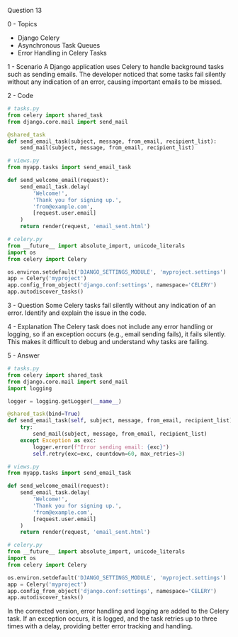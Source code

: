 Question 13

0 - Topics
- Django Celery
- Asynchronous Task Queues
- Error Handling in Celery Tasks

1 - Scenario
A Django application uses Celery to handle background tasks such as sending emails. The developer noticed that some tasks fail silently without any indication of an error, causing important emails to be missed.

2 - Code
```python
# tasks.py
from celery import shared_task
from django.core.mail import send_mail

@shared_task
def send_email_task(subject, message, from_email, recipient_list):
    send_mail(subject, message, from_email, recipient_list)

# views.py
from myapp.tasks import send_email_task

def send_welcome_email(request):
    send_email_task.delay(
        'Welcome!',
        'Thank you for signing up.',
        'from@example.com',
        [request.user.email]
    )
    return render(request, 'email_sent.html')

# celery.py
from __future__ import absolute_import, unicode_literals
import os
from celery import Celery

os.environ.setdefault('DJANGO_SETTINGS_MODULE', 'myproject.settings')
app = Celery('myproject')
app.config_from_object('django.conf:settings', namespace='CELERY')
app.autodiscover_tasks()
```

3 - Question
Some Celery tasks fail silently without any indication of an error. Identify and explain the issue in the code.

4 - Explanation
The Celery task does not include any error handling or logging, so if an exception occurs (e.g., email sending fails), it fails silently. This makes it difficult to debug and understand why tasks are failing.

5 - Answer
```python
# tasks.py
from celery import shared_task
from django.core.mail import send_mail
import logging

logger = logging.getLogger(__name__)

@shared_task(bind=True)
def send_email_task(self, subject, message, from_email, recipient_list):
    try:
        send_mail(subject, message, from_email, recipient_list)
    except Exception as exc:
        logger.error(f"Error sending email: {exc}")
        self.retry(exc=exc, countdown=60, max_retries=3)

# views.py
from myapp.tasks import send_email_task

def send_welcome_email(request):
    send_email_task.delay(
        'Welcome!',
        'Thank you for signing up.',
        'from@example.com',
        [request.user.email]
    )
    return render(request, 'email_sent.html')

# celery.py
from __future__ import absolute_import, unicode_literals
import os
from celery import Celery

os.environ.setdefault('DJANGO_SETTINGS_MODULE', 'myproject.settings')
app = Celery('myproject')
app.config_from_object('django.conf:settings', namespace='CELERY')
app.autodiscover_tasks()
```
In the corrected version, error handling and logging are added to the Celery task. If an exception occurs, it is logged, and the task retries up to three times with a delay, providing better error tracking and handling.
